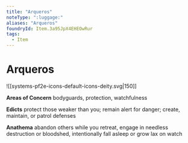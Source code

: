 ```yaml
---
title: "Arqueros"
noteType: ":luggage:"
aliases: "Arqueros"
foundryId: Item.3a95JpX4EHEOwRur
tags:
  - Item
---
```


# Arqueros
![[systems-pf2e-icons-default-icons-deity.svg|150]]

**Areas of Concern** bodyguards, protection, watchfulness

**Edicts** protect those weaker than you; remain alert for danger; create, maintain, or patrol defenses

**Anathema** abandon others while you retreat, engage in needless destruction or bloodshed, intentionally fall asleep or grow lax on watch
